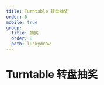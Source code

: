 ```yaml
---
title: Turntable 转盘抽奖
order: 0
mobile: true
group:
  title: 抽奖
  order: 8
  path: luckydraw
---
```


# Turntable 转盘抽奖

<code src="../demo/Turntable.tsx"></code>
<API src="../src/Turntable.tsx"></API>
